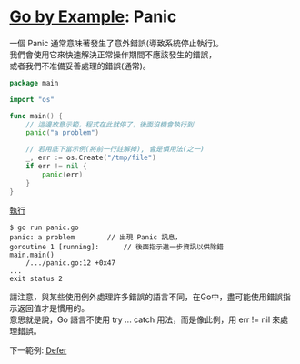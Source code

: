 # [Go by Example](../gobyexample.md): Panic

一個 Panic 通常意味著發生了意外錯誤(導致系統停止執行)。  
我們會使用它來快速解決正常操作期間不應該發生的錯誤，  
或者我們不准備妥善處理的錯誤(通常)。

``` go
package main

import "os"

func main() {
    // 這邊故意示範，程式在此就停了，後面沒機會執行到
    panic("a problem")

    // 若用底下當示例(將前一行註解掉), 會是慣用法(之一)
    _, err := os.Create("/tmp/file")
    if err != nil {
        panic(err)
    }
}
```
[執行](http://play.golang.org/p/h4g4vaLBtkw)

``` shell
$ go run panic.go
panic: a problem		// 出現 Panic 訊息，
goroutine 1 [running]:		// 後面指示進一步資訊以供除錯
main.main()
    /.../panic.go:12 +0x47
...
exit status 2
```

請注意，與某些使用例外處理許多錯誤的語言不同，在Go中，盡可能使用錯誤指示返回值才是慣用的。  
意思就是說，Go 語言不使用 try ... catch 用法，而是像此例，用 err != nil 來處理錯誤。  

下一範例: [Defer](defer.md)
